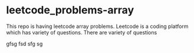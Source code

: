 # leetcode_problems-array
This repo is having leetcode array problems.
Leetcode is a coding platform which has variety of questions.
There are variety of questions


gfsg
fsd
sfg
sg
